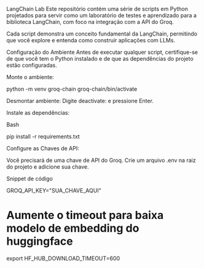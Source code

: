 
LangChain Lab
Este repositório contém uma série de scripts em Python projetados para servir como um laboratório de testes e aprendizado para a biblioteca LangChain, com foco na integração com a API do Groq.

Cada script demonstra um conceito fundamental da LangChain, permitindo que você explore e entenda como construir aplicações com LLMs.

Configuração do Ambiente
Antes de executar qualquer script, certifique-se de que você tem o Python instalado e de que as dependências do projeto estão configuradas.

Monte o ambiente:

python -m venv groq-chain
groq-chain/bin/activate

Desmontar ambiente:
Digite deactivate: e pressione Enter. 


Instale as dependências:

Bash

pip install -r requirements.txt

Configure as Chaves de API:

Você precisará de uma chave de API do Groq. Crie um arquivo .env na raiz do projeto e adicione sua chave.

Snippet de código

GROQ_API_KEY="SUA_CHAVE_AQUI"


# Aumente o timeout para baixa modelo de embedding do huggingface
export HF_HUB_DOWNLOAD_TIMEOUT=600